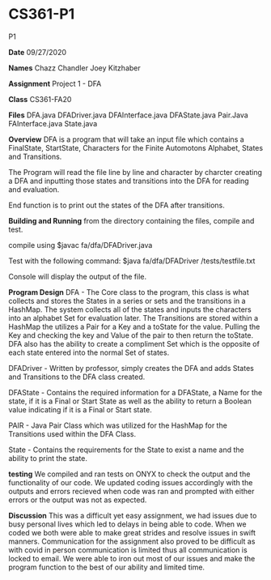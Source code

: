 # CS361-P1
P1

**Date**
09/27/2020

**Names**
Chazz Chandler
Joey Kitzhaber

**Assignment**
Project 1 - DFA

**Class**
CS361-FA20

**Files**
DFA.java
DFADriver.java
DFAInterface.java
DFAState.java
Pair.Java
FAInterface.java
State.java

**Overview**
DFA is a program that will take an input file which contains a FinalState, StartState, Characters for the Finite Automotons Alphabet, States and Transitions.

The Program will read the file line by line and character by charcter creating a DFA and inputting those states and transitions into the DFA for reading and evaluation.

End function is to print out the states of the DFA after transitions.

**Building and Running**
from the directory containing the files, compile and test.

compile using $javac fa/dfa/DFADriver.java

Test with the following command:
$java fa/dfa/DFADriver /tests/testfile.txt

Console will display the output of the file.

**Program Design**
DFA - The Core class to the program, this class is what collects and stores the States in a series or sets and the transitions in a HashMap. The system collects all of the states and inputs the characters into an alphabet Set for evaluation later. The Transitions are stored within a HashMap the utilizes a Pair for a Key and a toState for the value. Pulling the Key and checking the key and Value of the pair to then return the toState. DFA also has the ability to create a compliment Set which is the opposite of each state entered into the normal Set of states.

DFADriver - Written by professor, simply creates the DFA and adds States and Transitions to the DFA class created.

DFAState - Contains the required information for a DFAState, a Name for the state, if it is a Final or Start State as well as the ability to return a Boolean value indicating if it is a Final or Start state.

PAIR - Java Pair Class which was utilized for the HashMap for the Transitions used within the DFA Class.

State - Contains the requirements for the State to exist a name and the ability to print the state.

**testing**
We compiled and ran tests on ONYX to check the output and the functionality of our code. We updated coding issues accordingly with the outputs and errors recieved when code was ran and prompted with either errors or the output was not as expected.

**Discussion**
This was a difficult yet easy assignment, we had issues due to busy personal lives which led to delays in being able to code. When we coded we both were able to make great strides and resolve issues in swift manners. Communication for the assignment also proved to be difficult as with covid in person communication is limited thus all communication is locked to email. We were able to iron out most of our issues and make the program function to the best of our ability and limited time.


